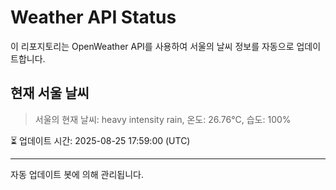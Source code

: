 
# Weather API Status

이 리포지토리는 OpenWeather API를 사용하여 서울의 날씨 정보를 자동으로 업데이트합니다.

## 현재 서울 날씨
> 서울의 현재 날씨: heavy intensity rain, 온도: 26.76°C, 습도: 100%

⏳ 업데이트 시간: 2025-08-25 17:59:00 (UTC)

---
자동 업데이트 봇에 의해 관리됩니다.
